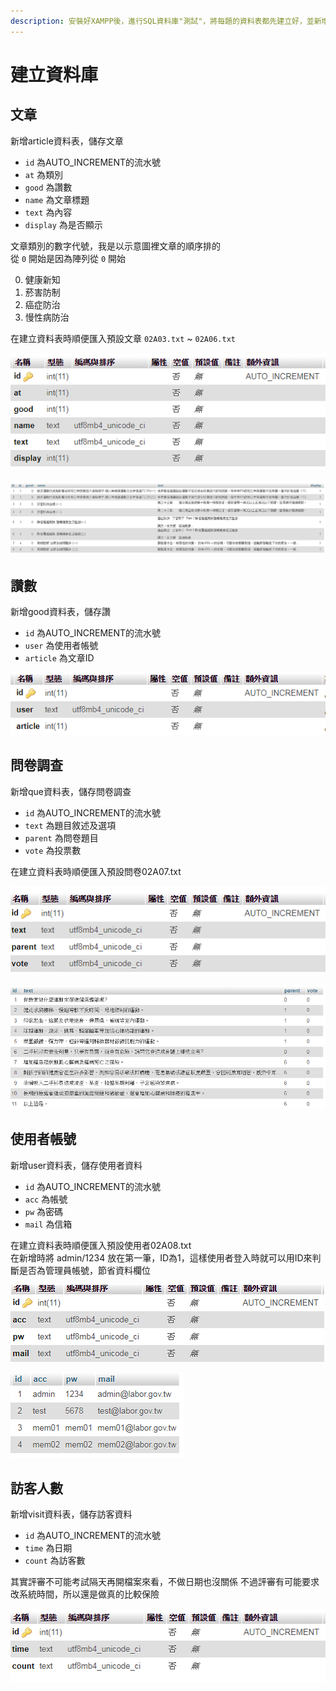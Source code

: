 ```yaml
---
description: 安裝好XAMPP後，進行SQL資料庫"測試"，將每題的資料表都先建立好，並新增內容
---
```


# 建立資料庫

## 文章

新增article資料表，儲存文章  
- `id` 為AUTO_INCREMENT的流水號
- `at` 為類別
- `good` 為讚數
- `name` 為文章標題
- `text` 為內容
- `display` 為是否顯示  

文章類別的數字代號，我是以示意圖裡文章的順序排的  
從 `0` 開始是因為陣列從 `0` 開始  

<ol start="0">
    <li>健康新知</li>
    <li>菸害防制</li>
    <li>癌症防治</li>
    <li>慢性病防治</li>
</ol>
  
在建立資料表時順便匯入預設文章 `02A03.txt` ~ `02A06.txt`  

![&#x8CC7;&#x6599;&#x8868;&#x7D50;&#x69CB;](../images/2-1.png)  

![&#x8CC7;&#x6599;&#x8868;&#x5167;&#x5BB9;](../images/2-1-1.png)  

## 讚數

新增good資料表，儲存讚  

- `id` 為AUTO_INCREMENT的流水號
- `user` 為使用者帳號
- `article` 為文章ID  

![&#x8CC7;&#x6599;&#x8868;&#x7D50;&#x69CB;](../images/2-2.png)

## 問卷調查

新增que資料表，儲存問卷調查  

- `id` 為AUTO_INCREMENT的流水號
- `text` 為題目敘述及選項
- `parent` 為問卷題目
- `vote` 為投票數  
  
在建立資料表時順便匯入預設問卷02A07.txt 

![&#x8CC7;&#x6599;&#x8868;&#x7D50;&#x69CB;](../images/2-3.png)

![&#x8CC7;&#x6599;&#x8868;&#x5167;&#x5BB9;](../images/2-3-2.png)

## 使用者帳號

新增user資料表，儲存使用者資料  

- `id` 為AUTO_INCREMENT的流水號
- `acc` 為帳號
- `pw` 為密碼
- `mail` 為信箱  
  
在建立資料表時順便匯入預設使用者02A08.txt  
在新增時將 admin/1234 放在第一筆，ID為1，這樣使用者登入時就可以用ID來判斷是否為管理員帳號，節省資料欄位

![&#x8CC7;&#x6599;&#x8868;&#x7D50;&#x69CB;](../images/2-4.png)

![&#x8CC7;&#x6599;&#x8868;&#x5167;&#x5BB9;](../images/2-4-2.png)

## 訪客人數

新增visit資料表，儲存訪客資料   

- `id` 為AUTO_INCREMENT的流水號
- `time` 為日期
- `count` 為訪客數  
  
其實評審不可能考試隔天再開檔案來看，不做日期也沒關係
不過評審有可能要求改系統時間，所以還是做真的比較保險  

![&#x8CC7;&#x6599;&#x8868;&#x7D50;&#x69CB;](../images/2-5.png)
